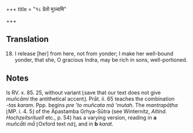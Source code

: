 +++
title = "१८ प्रेतो मुञ्चामि"

+++
## Translation
18. I release \[her\] from here, not from yonder; I make her well-bound  
yonder, that she, O gracious Indra, may be rich in sons, well-portioned.

## Notes
Is RV. x. 85. 25, without variant ⌊save that our text does not give  
*muñcāmi* the antithetical accent⌋. Prāt. ii. 65 teaches the combination  
*-tas karam*. Ppp. begins *pre ’to muñcata mā ’mutah*. The *mantrapāṭha*  
⌊MP. i. 4. 5⌋ of the Āpastamba Gṛhya-Sūtra (see Winternitz, *Altind.  
Hochzeitsrituell* etc., p. 54) has a varying version, reading in **a**  
*muñcā́ti mā́* ⌊Oxford text *ná*⌋, and in **b** *karat*.
